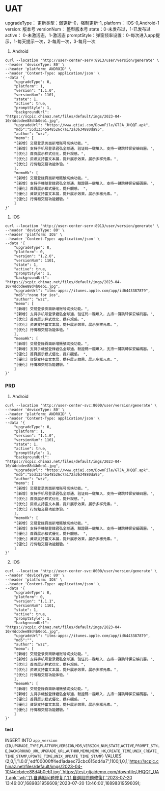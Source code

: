 #   UAT

upgradeType： 更新类型：弱更新-0，强制更新-1,
platform： IOS-0,Android-1
version: 版本号
versionNum： 整型版本号
state：0-未发布过，1-已发布过
active： 0-未激活态，1-激活态
promptStyle：弹窗频率设置：0-每次进入app提示，1-每天提示一次，2-每周一次，3-每月一次

1. Android
```
curl --location 'http://user-center-serv:8913/user/version/generate' \
--header 'deviceType: 80' \
--header 'platform: ANDROID' \
--header 'Content-Type: application/json' \
--data '{
    "upgradeType": 0,
    "platform": 1,
    "version": "1.1.0",
    "versionNum": 1101,
    "state": 1,
    "active": true,
    "promptStyle": 1,
    "backgroundUrl": "https://scpic.chinaz.net/files/default/imgs/2023-04-10/4dcbdee88d4b0eb1.jpg",
    "upgradeUrl": "https://www.gtjai.com/DownFile/GTJA_JHQQT.apk",
    "md5":"55d13345a48526c7a172a3634880da95",
    "author": "wzz",
    "memo": [
    "[新增] 交易登录页面新增账号切换功能。",
    "[新增] 支持手机号登录君弘全球通，验证码一键填入，支持一键跳转保安编码器。",
    "[优化] 首页展示样式优化，提升观感。",
    "[优化] 资讯支持富文本展，提升展示效果，展示多样元素。",
    "[优化] 行情和交易功能体验。"
    ],
    "memoHk": [
    "[新增] 交易登錄頁面新增賬號切換功能。",
    "[新增] 支持手機號登錄君弘全球通，驗證碼一鍵填入，支持一鍵跳轉保安編碼器。",
    "[優化] 首頁展示樣式優化，提升觀感。 ",
    "[優化] 資訊支持富文本展，提升展示效果，展示多樣元素。",
    "[優化] 行情和交易功能體驗。"
    ]
}'
```

1. IOS
```
curl --location 'http://user-center-serv:8913/user/version/generate' \
--header 'deviceType: 80' \
--header 'platform: IOS' \
--header 'Content-Type: application/json' \
--data '{
    "upgradeType": 0,
    "platform": 0,
    "version": "1.2.0",
	"versionNum": 1101,
    "state": 1,
    "active": true,
    "promptStyle": 1,
    "backgroundUrl": "https://scpic.chinaz.net/files/default/imgs/2023-04-10/4dcbdee88d4b0eb1.jpg",
    "upgradeUrl": "itms-apps://itunes.apple.com/app/id6443387879",
    "md5":"none for ios",
    "author": "wzz",
    "memo": [
    "[新增] 交易登录页面新增账号切换功能。",
    "[新增] 支持手机号登录君弘全球通，验证码一键填入，支持一键跳转保安编码器。",
    "[优化] 首页展示样式优化，提升观感。",
    "[优化] 资讯支持富文本展，提升展示效果，展示多样元素。",
    "[优化] 行情和交易功能体验。"
    ],
    "memoHk": [
    "[新增] 交易登錄頁面新增賬號切換功能。",
    "[新增] 支持手機號登錄君弘全球通，驗證碼一鍵填入，支持一鍵跳轉保安編碼器。",
    "[優化] 首頁展示樣式優化，提升觀感。 ",
    "[優化] 資訊支持富文本展，提升展示效果，展示多樣元素。",
    "[優化] 行情和交易功能體驗。"
    ]
}'
```

### PRD
1. Android
```
curl --location 'http://user-center-svc:8000/user/version/generate' \
--header 'deviceType: 80' \
--header 'platform: ANDROID' \
--header 'Content-Type: application/json' \
--data '{
    "upgradeType": 0,
    "platform": 1,
    "version": "1.1.0",
    "versionNum": 1101,
    "state": 1,
    "active": true,
    "promptStyle": 1,
    "backgroundUrl": "https://scpic.chinaz.net/files/default/imgs/2023-04-10/4dcbdee88d4b0eb1.jpg",
    "upgradeUrl": "https://www.gtjai.com/DownFile/GTJA_JHQQT.apk",
    "md5":"55d13345a48526c7a172a3634880da95",
    "author": "wzz",
    "memo": [
    "[新增] 交易登录页面新增账号切换功能。",
    "[新增] 支持手机号登录君弘全球通，验证码一键填入，支持一键跳转保安编码器。",
    "[优化] 首页展示样式优化，提升观感。",
    "[优化] 资讯支持富文本展，提升展示效果，展示多样元素。",
    "[优化] 行情和交易功能体验。"
    ],
    "memoHk": [
    "[新增] 交易登錄頁面新增賬號切換功能。",
    "[新增] 支持手機號登錄君弘全球通，驗證碼一鍵填入，支持一鍵跳轉保安編碼器。",
    "[優化] 首頁展示樣式優化，提升觀感。 ",
    "[優化] 資訊支持富文本展，提升展示效果，展示多樣元素。",
    "[優化] 行情和交易功能體驗。"
    ]
}'
```

2. IOS
```
curl --location 'http://user-center-svc:8000/user/version/generate' \
--header 'deviceType: 80' \
--header 'platform: IOS' \
--header 'Content-Type: application/json' \
--data '{
    "upgradeType": 0,
    "platform": 0,
    "version": "1.1.1",
	"versionNum": 1101,
    "state": 1,
    "active": true,
    "promptStyle": 1,
    "backgroundUrl": "https://scpic.chinaz.net/files/default/imgs/2023-04-10/4dcbdee88d4b0eb1.jpg",
    "upgradeUrl": "itms-apps://itunes.apple.com/app/id6443387879",
    "md5":"",
    "author": "wzz",
    "memo": [
    "[新增] 交易登录页面新增账号切换功能。",
    "[新增] 支持手机号登录君弘全球通，验证码一键填入，支持一键跳转保安编码器。",
    "[优化] 首页展示样式优化，提升观感。",
    "[优化] 资讯支持富文本展，提升展示效果，展示多样元素。",
    "[优化] 行情和交易功能体验。"
    ],
    "memoHk": [
    "[新增] 交易登錄頁面新增賬號切換功能。",
    "[新增] 支持手機號登錄君弘全球通，驗證碼一鍵填入，支持一鍵跳轉保安編碼器。",
    "[優化] 首頁展示樣式優化，提升觀感。 ",
    "[優化] 資訊支持富文本展，提升展示效果，展示多樣元素。",
    "[優化] 行情和交易功能體驗。"
    ]
}'
```

#### test
INSERT INTO `app_version` (`ID`,`UPGRADE_TYPE`,`PLATFORM`,`VERSION`,`MD5`,`VERSION_NUM`,`STATE`,`ACTIVE`,`PROMPT_STYLE`,`BACKGROUND_URL`,`UPGRADE_URL`,`AUTHOR`,`MEMO`,`MEMO_HK`,`CREATE_TIME`,`UNIX_CREATE_TIME_STAMP`,`UPDATE_TIME`,`UNIX_UPDATE_TIME_STAMP`) VALUES (2,0,1,'1.0.0','edf00000ff4ed1adaec72cbc615dd4a7',1100,1,0,1,'https://scpic.chinaz.net/files/default/imgs/2023-04-10/4dcbdee88d4b0eb1.jpg','https://test.gtjaidemo.com/downfile/JHQQT_UAT.apk','wh','[1.自选股问题修复]','[1.自選股問題修復]','2023-07-20 13:46:00',1689831959609,'2023-07-20 13:46:00',1689831959609);